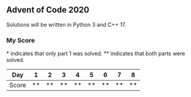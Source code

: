 ## Advent of Code 2020

Solutions will be written in Python 3 and C++ 17.


### My Score

\* indicates that only part 1 was solved.
\*\* indicates that both parts were solved.

| Day   | 1  | 2  | 3  | 4  | 5  | 6  | 7  | 8  |
| ----- | -- | -- | -- | -- | -- | -- | -- | -- |
| Score | ** | ** | ** | ** | ** | ** | ** | ** |
